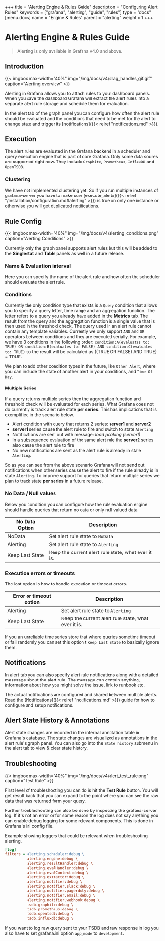 +++
title = "Alerting Engine & Rules Guide"
description = "Configuring Alert Rules"
keywords = ["grafana", "alerting", "guide", "rules"]
type = "docs"
[menu.docs]
name = "Engine & Rules"
parent = "alerting"
weight = 1
+++

# Alerting Engine & Rules Guide

> Alerting is only available in Grafana v4.0 and above.

## Introduction

{{< imgbox max-width="40%" img="/img/docs/v4/drag_handles_gif.gif" caption="Alerting overview" >}}

Alerting in Grafana allows you to attach rules to your dashboard panels. When you save the dashboard
Grafana will extract the alert rules into a separate alert rule storage and schedule them for evaluation.

In the alert tab of the graph panel you can configure how often the alert rule should be evaluated
and the conditions that need to be met for the alert to change state and trigger its
[notifications]({{< relref "notifications.md" >}}).

## Execution

The alert rules are evaluated in the Grafana backend in a scheduler and query execution engine that is part
of core Grafana. Only some data soures are supported right now. They include `Graphite`, `Prometheus`,
`InfluxDB` and `OpenTSDB`.

### Clustering

We have not implemented clustering yet. So if you run multiple instances of grafana-server
you have to make sure [execute_alerts]({{< relref "/installation/configuration.md#alerting" >}})
is true on only one instance or otherwise you will get duplicated notifications.

<div class="clearfix"></div>

## Rule Config

{{< imgbox max-width="40%" img="/img/docs/v4/alerting_conditions.png" caption="Alerting Conditions" >}}

Currently only the graph panel supports alert rules but this will be added to the **Singlestat** and **Table**
panels as well in a future release.

### Name & Evaluation interval

Here you can specify the name of the alert rule and how often the scheduler should evaluate the alert rule.

### Conditions

Currently the only condition type that exists is a `Query` condition that allows you to
specify a query letter, time range and an aggregation function. The letter refers to
a query you already have added in the **Metrics** tab. The result from the query and the aggregation function is
a single value that is then used in the threshold check. The query used in an alert rule cannot
contain any template variables. Currently we only support `AND` and `OR` operators between conditions and they are executed serially.
For example, we have 3 conditions in the following order:
`condition:A(evaluates to: TRUE) OR condition:B(evaluates to: FALSE) AND condition:C(evaluates to: TRUE)`
so the result will be calculated as ((TRUE OR FALSE) AND TRUE) = TRUE.

We plan to add other condition types in the future, like `Other Alert`, where you can include the state
of another alert in your conditions, and `Time Of Day`.

#### Multiple Series

If a query returns multiple series then the aggregation function and threshold check will be evaluated for each series.
What Grafana does not do currently is track alert rule state **per series**. This has implications that is exemplified
in the scenario below.

- Alert condition with query that returns 2 series: **server1** and **server2**
- **server1** series cause the alert rule to fire and switch to state `Alerting`
- Notifications are sent out with message:  _load peaking (server1)_
- In a subsequence evaluation of the same alert rule the **server2** series also cause the alert rule to fire
- No new notifications are sent as the alert rule is already in state `Alerting`.

So as you can see from the above scenario Grafana will not send out notifications when other series cause the alert
to fire if the rule already is in state `Alerting`. To improve support for queries that return multiple series
we plan to track state **per series** in a future release.

### No Data / Null values

Below you condition you can configure how the rule evaluation engine should handle queries that return no data or only null valued
data.

No Data Option | Description
------------ | -------------
NoData | Set alert rule state to `NoData`
Alerting | Set alert rule state to `Alerting`
Keep Last State | Keep the current alert rule state, what ever it is.

### Execution errors or timeouts

The last option is how to handle execution or timeout errors.

Error or timeout option | Description
------------ | -------------
Alerting | Set alert rule state to `Alerting`
Keep Last State | Keep the current alert rule state, what ever it is.

If you an unreliable time series store that where queries sometime timeout or fail randomly you can set this option
t `Keep Last State` to basically ignore them.

## Notifications

In alert tab you can also specify alert rule notifications along with a detailed messsage about the alert rule.
The message can contain anything, information about how you might solve the issue, link to runbook etc.

The actual notifications are configured and shared between multiple alerts. Read the
[Notifications]({{< relref "notifications.md" >}}) guide for how to configure and setup notifications.

## Alert State History & Annotations

Alert state changes are recorded in the internal annotation table in Grafana's database. The state changes
are visualized as annotations in the alert rule's graph panel. You can also go into the `State history`
submenu in the alert tab to view & clear state history.

## Troubleshooting

{{< imgbox max-width="40%" img="/img/docs/v4/alert_test_rule.png" caption="Test Rule" >}}

First level of troubleshooting you can do is hit the **Test Rule** button. You will get result back that you can expand
to the point where you can see the raw data that was returned form your query.

Further troubleshooting can also be done by inspecting the grafana-server log. If it's not an error or for some reason
the log does not say anything you can enable debug logging for some relevant components. This is done
in Grafana's ini config file.

Example showing loggers that could be relevant when troubleshooting alerting.

```ini
[log]
filters = alerting.scheduler:debug \
          alerting.engine:debug \
          alerting.resultHandler:debug \
          alerting.evalHandler:debug \
          alerting.evalContext:debug \
          alerting.extractor:debug \
          alerting.notifier:debug \
          alerting.notifier.slack:debug \
          alerting.notifier.pagerduty:debug \
          alerting.notifier.email:debug \
          alerting.notifier.webhook:debug \
          tsdb.graphite:debug \
          tsdb.prometheus:debug \
          tsdb.opentsdb:debug \
          tsdb.influxdb:debug \
```

If you want to log raw query sent to your TSDB and raw response in log you also have to set grafana.ini option `app_mode` to
`development`.
